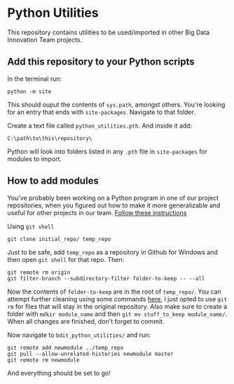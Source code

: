 # Python Utilities

This repository contains utilities to be used/imported in other Big Data Innovation Team projects.

## Add this repository to your Python scripts

In the terminal run:

`python -m site`

This should ouput the contents of `sys.path`, amongst others. You're looking for an entry that ends with `site-packages`. Navigate to that folder.

Create a text file called `python_utilities.pth`. And inside it add:
```
C:\path\to\this\repository\
```

Python will look into folders listed in any `.pth` file in `site-packages` for modules to import.

## How to add modules

You've probably been working on a Python program in one of our project repositories, when you figured out how to make it more generalizable and useful for other projects in our team. [Follow these instructions](http://gbayer.com/development/moving-files-from-one-git-repository-to-another-preserving-history/)

Using `git shell`
```shell
git clone initial_repo/ temp_repo
```

Just to be safe, add `temp_repo` as a repository in Github for Windows and then open `git shell` for that repo. Then:

```shell
git remote rm origin 
git filter-branch --subdirectory-filter folder-to-keep -- --all
```

Now the contents of `folder-to-keep` are in the root of `temp_repo/`. You can attempt further cleaning using some commands [here](https://git-scm.com/docs/git-filter-branch), I just opted to use `git rm` for files that will stay in the original repository. Also make sure to create a folder with `mdkir module_name` and then `git mv stuff_to_keep module_name/`. When all changes are finished, don't forget to commit.

Now navigate to `bdit_python_utilities/` and run:
```shell
git remote add newmodule ../temp_repo
git pull --allow-unrelated-histories newmodule master
git remote rm newmodule
```
And everything should be set to go!
